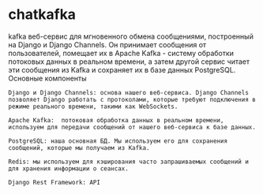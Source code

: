 # chatkafka
kafka
веб-сервис для мгновенного обмена сообщениями, построенный на Django и Django Channels. Он принимает сообщения от пользователей, помещает их в Apache Kafka - систему обработки потоковых данных в реальном времени, а затем другой сервис читает эти сообщения из Kafka и сохраняет их в базе данных PostgreSQL.
Основные компоненты

    Django и Django Channels: основа нашего веб-сервиса. Django Channels позволяет Django работать с протоколами, которые требуют подключения в режиме реального времени, такими как WebSockets.

    Apache Kafka:  потоковая обработка данных в реальном времени, используем для передачи сообщений от нашего веб-сервиса к базе данных.

    PostgreSQL: наша основная БД. Мы используем его для сохранения сообщений, которые мы получаем из Kafka.

    Redis: мы используем для кэширования часто запрашиваемых сообщений и для хранения информации о сеансах.

    Django Rest Framework: API
